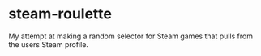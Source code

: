 # steam-roulette
My attempt at making a random selector for Steam games that pulls from the users Steam profile.
